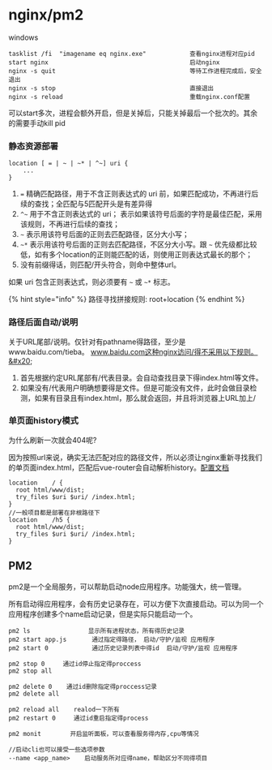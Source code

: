 # nginx/pm2

windows

```
tasklist /fi  "imagename eq nginx.exe"            查看nginx进程对应pid
start nginx                                       启动nginx
nginx -s quit                                     等待工作进程完成后，安全退出
nginx -s stop                                     直接退出
nginx -s reload                                   重载nginx.conf配置
```

可以start多次，进程会额外开启，但是关掉后，只能关掉最后一个批次的。其余的需要手动kill pid

### 静态资源部署

```
location [ = | ~ | ~* | ^~] uri {
	...
}
```

1. `=` 精确匹配路径，用于不含正则表达式的 uri 前，如果匹配成功，不再进行后续的查找；全匹配与5匹配开头是有差异得
2. `^~` 用于不含正则表达式的 uri； 表示如果该符号后面的字符是最佳匹配，采用该规则，不再进行后续的查找；
3. `~` 表示用该符号后面的正则去匹配路径，区分大小写；
4. `~*` 表示用该符号后面的正则去匹配路径，不区分大小写。跟 `~` 优先级都比较低，如有多个location的正则能匹配的话，则使用正则表达式最长的那个；
5. 没有前缀得话，则匹配/开头符合，则命中整体url。

如果 uri 包含正则表达式，则必须要有 `~` 或 `~*` 标志。

{% hint style="info" %}
路径寻找拼接规则: root+location
{% endhint %}

### 路径后面自动/说明

关于URL尾部/说明。仅针对有pathname得路径，至少是www.baidu.com/tieba。 www.baidu.com这种nginx访问/得不采用以下规则。&#x20;

1. 首先根据约定URL尾部有/代表目录。会自动查找目录下得index.html等文件。
2. 如果没有/代表用户明确想要得是文件。但是可能没有文件，此时会做目录检测，如果有目录且有index.html，那么就会返回，并且将浏览器上URL加上/

### 单页面history模式

为什么刷新一次就会404呢?

因为按照url来说，确实无法匹配对应的路径文件，所以必须让nginx重新寻找我们的单页面index.html，匹配后vue-router会自动解析history。[配置文档](https://router.vuejs.org/zh/guide/essentials/history-mode.html#%E5%90%8E%E7%AB%AF%E9%85%8D%E7%BD%AE%E4%BE%8B%E5%AD%90)

```
location    / {
  root html/www/dist;
  try_files $uri $uri/ /index.html;
}
//一般项目都是部署在非根路径下
location    /h5 {
  root html/www/dist;
  try_files $uri $uri/ /index.html;
}
```

## PM2

pm2是一个全局服务，可以帮助启动node应用程序。功能强大，统一管理。

所有启动得应用程序，会有历史记录存在，可以方便下次直接启动。可以为同一个应用程序创建多个name启动记录，但是实际只能启动一个。

```
pm2 ls                显示所有进程状态，所有得历史记录
pm2 start app.js       通过指定得路径， 启动/守护/监视 应用程序
pm2 start 0            通过历史记录列表中得id  启动/守护/监视 应用程序

pm2 stop 0     通过id停止指定得proccess
pm2 stop all

pm2 delete 0    通过id删除指定得proccess记录
pm2 delete all

pm2 reload all    realod一下所有
pm2 restart 0     通过id重启指定得process

pm2 monit        开启监听面板，可以查看服务得内存,cpu等情况

//启动cli也可以接受一些选项参数
--name <app_name>    启动服务所对应得name，帮助区分不同得项目

```
